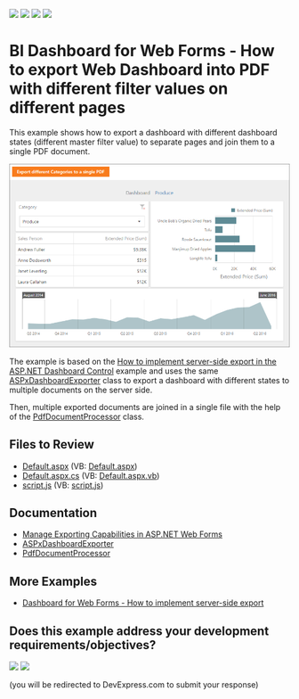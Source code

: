 <!-- default badges list -->
![](https://img.shields.io/endpoint?url=https://codecentral.devexpress.com/api/v1/VersionRange/128580211/24.2.1%2B)
[![](https://img.shields.io/badge/Open_in_DevExpress_Support_Center-FF7200?style=flat-square&logo=DevExpress&logoColor=white)](https://supportcenter.devexpress.com/ticket/details/T511362)
[![](https://img.shields.io/badge/📖_How_to_use_DevExpress_Examples-e9f6fc?style=flat-square)](https://docs.devexpress.com/GeneralInformation/403183)
[![](https://img.shields.io/badge/💬_Leave_Feedback-feecdd?style=flat-square)](#does-this-example-address-your-development-requirementsobjectives)
<!-- default badges end -->

# BI Dashboard for Web Forms - How to export Web Dashboard into PDF with different filter values on different pages


This example shows how to export a dashboard with different dashboard states (different master filter value) to separate pages and join them to a single PDF document.

![dashboard](dashboard.png)

The example is based on the [How to implement server-side export in the ASP.NET Dashboard Control](https://github.com/DevExpress-Examples/web-forms-dashboard-implement-server-side-export) example and uses the same [ASPxDashboardExporter](https://docs.devexpress.com/Dashboard/DevExpress.DashboardWeb.ASPxDashboardExporter?p=netframework) class to export a dashboard with different states to multiple documents on the server side. 

Then, multiple exported documents are joined in a single file with the help of the [PdfDocumentProcessor](https://docs.devexpress.com/OfficeFileAPI/DevExpress.Pdf.PdfDocumentProcessor) class.


## Files to Review

* [Default.aspx](./CS/ASPxDashboard_ServerExport/Default.aspx) (VB: [Default.aspx](./VB/ASPxDashboard_ServerExport/Default.aspx))
* [Default.aspx.cs](./CS/ASPxDashboard_ServerExport/Default.aspx.cs) (VB: [Default.aspx.vb](./VB/ASPxDashboard_ServerExport/Default.aspx.vb))
* [script.js](./CS/ASPxDashboard_ServerExport/Script/script.js) (VB: [script.js](./VB/ASPxDashboard_ServerExport/Script/script.js)) 

## Documentation

- [Manage Exporting Capabilities in ASP.NET Web Forms](https://docs.devexpress.com/Dashboard/12140/web-dashboard/integrate-dashboard-component/aspnet-web-forms-dashboard-control/manage-exporting-capabilities?p=netframework)
- [ASPxDashboardExporter](https://docs.devexpress.com/Dashboard/DevExpress.DashboardWeb.ASPxDashboardExporter)
- [PdfDocumentProcessor](https://docs.devexpress.com/OfficeFileAPI/DevExpress.Pdf.PdfDocumentProcessor)

## More Examples

- [Dashboard for Web Forms - How to implement server-side export](https://github.com/DevExpress-Examples/web-forms-dashboard-implement-server-side-export)
<!-- feedback -->
## Does this example address your development requirements/objectives?

[<img src="https://www.devexpress.com/support/examples/i/yes-button.svg"/>](https://www.devexpress.com/support/examples/survey.xml?utm_source=github&utm_campaign=web-forms-dashboard-pdf-export-with-filter-values-on-different-pages&~~~was_helpful=yes) [<img src="https://www.devexpress.com/support/examples/i/no-button.svg"/>](https://www.devexpress.com/support/examples/survey.xml?utm_source=github&utm_campaign=web-forms-dashboard-pdf-export-with-filter-values-on-different-pages&~~~was_helpful=no)

(you will be redirected to DevExpress.com to submit your response)
<!-- feedback end -->
